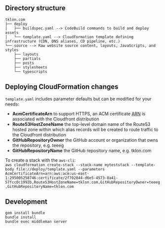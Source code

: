 
## Directory structure
```
tklon.com
├── deploy
│   ├── buildspec.yaml --> CodeBuild commands to build and deploy assets
│   └── template.yaml --> CloudFormation template defining infrastructure (CDN, DNS aliases, CD pipeline, etc.)  
└── source --> Raw website source content, layouts, JavaScripts, and styles 
    ├── layouts  
    ├── partials  
    ├── posts
    ├── stylesheets
    └── typescripts
```

## Deploying CloudFormation changes
`template.yaml` includes parameter defaults but can be modified for your needs: 
- **AcmCertificateArn** to support HTTPS, an ACM certificate [ARN](https://docs.aws.amazon.com/general/latest/gr/aws-arns-and-namespaces.html) is associated with the Cloudfront distribution 
- **Route53HostZoneName** the top-level domain name of the Route53 hosted zone within which alias records will be created to route traffic to the Cloudfront distribution
- **GitHubRepositoryOwner** the GitHub account or organization that owns the repository, e.g. teeeg
- **GitHubRepositoryName** the GitHub repository name, e.g. tklon.com

To create a stack with the `aws-cli`:  
`aws cloudformation create-stack --stack-name myteststack --template-body file://deploy/template.yaml --parameters AcmCertificateArn=arn:aws:acm:us-east-1:295005258746:certificate/2f702844-d6e5-4573-8a41-57fcc0c1992b,Route53HostZoneName=tklon.com,GitHubRepositoryOwner=teeeg,GitHubRepositoryName=tklon.com`

## Development
`gem install bundle`  
`bundle install`  
`bundle exec middleman server`
 

